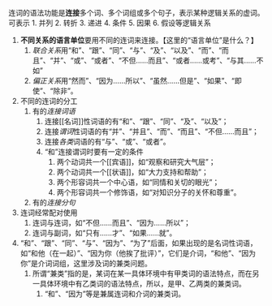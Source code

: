 连词的语法功能是**连接**多个词、多个词组或多个句子，表示某种逻辑关系的虚词。可表示
	1. 并列
	2. 转折
	3. 递进
	4. 条件
	5. 因果
	6. 假设等逻辑关系

1. **不同关系的语言单位**要用不同的连词来连接。【这里的“语言单位”是什么？】
	1. *联合关系*用“和”、“跟”、“同”、“与”、“及”、“以及”、“而”、“而且”、“并”、“或”、“或者”、“不但……而且”、“或者……或考”、“与其……不如”
	2. *偏正关系*用“然而”、“因为……所以”、“虽然……但是”、“如果”、“即使”、“除非”。
2. 不同的连词的分工
	1. 有的*连接词语* 
		1. 连接[[名词]]性词语的有“和”、“跟”、“同”、“及”、“以及”；
		2. 连接*谓词*性词语的有“并”、“并且”、“而”、“而且”、“不但……而且”；
		3. 连接*各类*词语的有“与”、“或”、“或者”。
		4. “和”连接谓词时要有一定的条件
			1. 两个动词共一个[[宾语]]，如“观察和研究大气层”；
			2. 两个动词共一个[[状语]]，如“大力支持和帮助”；
			3. 两个形容词共一个中心语，如“同情和关切的眼光”；
			4. 两个形容词共一个修饰语，如“对知识分子的关怀和尊重”。
	2. 有的*连接分句* 
3. 连词经常配对使用
	1. 连词与连词，如“不但……而且”、“因为……所以”；
	2. 连词与副词，如“只有……才”、“如果……就”。
4. “和”、“跟”、“同”、“与”、“因为”、“为了”后面，如果出现的是名词性词语，如“和他（在一起）”、“因为你（他挨了批评）”，它们是介词，“和他”、“因为你”是介词词组，这里涉及词的兼类问题。
	1. 所谓“兼类”指的是，某词在某一具体环境中有甲类词的语法特点，而在另一具体环境中有乙类词的语法特点，所以，是甲、乙两类的兼类词。
		1. “和”、“因为”等是兼属连词和介词的兼类词。